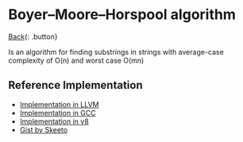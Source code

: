 # Boyer–Moore–Horspool algorithm

[Back](../index.md){: .button}

Is an algorithm for finding substrings in strings with average-case complexity of O(n) and worst case O(mn)

## Reference Implementation

- [Implementation in LLVM](https://reviews.llvm.org/D27068)
- [Implementation in GCC](https://github.com/gcc-mirror/gcc/commit/fc7ebc4b8d9ad7e2891b7f72152e8a2b7543cd65)
- [Implementation in v8](https://chromium.googlesource.com/v8/v8.git/+/d123f30b6df5507b2acda8e85ad63e05de8ca8a7/src/string-search.h#428)
- [Gist by Skeeto](https://gist.github.com/skeeto/e1d60f25c044c339cc394c8dd587ac56)
